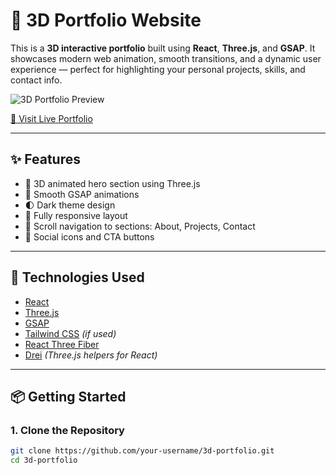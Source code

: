 # 🚀 3D Portfolio Website

This is a **3D interactive portfolio** built using **React**, **Three.js**, and **GSAP**. It showcases modern web animation, smooth transitions, and a dynamic user experience — perfect for highlighting your personal projects, skills, and contact info.

![3D Portfolio Preview](./images/project2.png)

[🔗 Visit Live Portfolio](https://your-portfolio-url.com)

---

## ✨ Features

- 🌌 3D animated hero section using Three.js
- 🎯 Smooth GSAP animations
- 🌓 Dark theme design
- 📱 Fully responsive layout
- 🧭 Scroll navigation to sections: About, Projects, Contact
- 🔗 Social icons and CTA buttons

---

## 🔧 Technologies Used

- [React](https://reactjs.org/)
- [Three.js](https://threejs.org/)
- [GSAP](https://greensock.com/gsap/)
- [Tailwind CSS](https://tailwindcss.com/) *(if used)*
- [React Three Fiber](https://docs.pmnd.rs/react-three-fiber/introduction)
- [Drei](https://github.com/pmndrs/drei) *(Three.js helpers for React)*

---

## 📦 Getting Started

### 1. Clone the Repository

```bash
git clone https://github.com/your-username/3d-portfolio.git
cd 3d-portfolio

